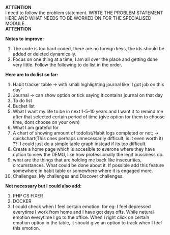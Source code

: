 
**ATTENTION** </br>
I need to follow the problem statement. WRITE THE PROBLEM STATEMENT HERE AND WHAT NEEDS TO BE WORKED ON FOR THE SPECIALISED MODULE. </br>
**ATTENTION** </br>


**Notes to improve:** 
1) The code is too hard coded, there are no foreign keys, the ids should be added or deleted dynamically. 
2) Focus on one thing at a time, I am all over the place and getting done very little. Follow the following to do list in the order.

**Here are to do list so far:**

1) Habit tracker table -> with small highlighting journal like 'I got job on this day'
2) Journal -> can show option or tick saying it contains journal on that day
3) To do list  
4) Bucket list
5) What I want my life to be in next 1-5-10 years and I want it to remind me after that selected certain period of time (give option for them to choose time, dont choose on your own)
6) What I am grateful for 
7) A chart of showing amount of todolist/Habit logs completed or not;  -> quickchart(This ones perhaps unnecessarily difficult, is it even worth it) ??. I could just do a simple table graph instead if its too difficult.
8) Create a home page which is accesible to everone where they have option to view the DEMO, like how professionally the legit bussiness do. 
9) what are the things that are holding me back like insecurities, circumstances. What could be done about it. If possible add this feature somewhere in habit table or somewhere where it is engaged more.
10) Challenges. My challenges and Discover challenges.

**Not necessary but I could also add:**
1) PHP CS FIXER
2) DOCKER
3) I could check when I feel certain emotion. for eg: I feel depressed everytime I work from home and I have got days offs. While netural emotion everytime I go to the office. When I right click on certain emotion option in the table, it should give an option to track when I feel this emotion. 
